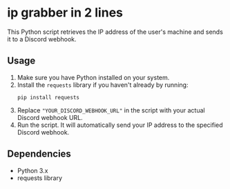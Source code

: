 # ip grabber in 2 lines

This Python script retrieves the IP address of the user's machine and sends it to a Discord webhook.

## Usage

1. Make sure you have Python installed on your system.
2. Install the `requests` library if you haven't already by running:
    ```
    pip install requests
    ```
3. Replace `"YOUR_DISCORD_WEBHOOK_URL"` in the script with your actual Discord webhook URL.
4. Run the script. It will automatically send your IP address to the specified Discord webhook.

## Dependencies

- Python 3.x
- requests library